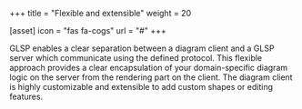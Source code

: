 +++
title = "Flexible and extensible"
weight = 20

[asset]
  icon = "fas fa-cogs"
  url = "#"
+++

GLSP enables a clear separation between a diagram client and a GLSP server which communicate using the defined protocol. This flexible approach provides a clear encapsulation of your domain-specific diagram logic on the server from the rendering part on the client. The diagram client is highly customizable and extensible to add custom shapes or editing features.